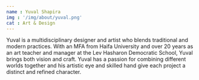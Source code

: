```yaml
---
name : Yuval Shapira
img : '/img/about/yuval.png'
cat : Art & Design 
---
```


Yuval is a multidisciplinary designer and artist who blends traditional and modern practices. With an MFA from Haifa University and over 20 years as an art teacher and manager at the Lev Hasharon Democratic School, Yuval brings both vision and craft. 
Yuval has a passion for combining different worlds together and his artistic eye and skilled hand give each project a distinct and refined character.

